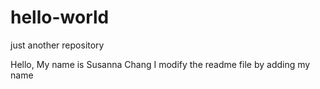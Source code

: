 # hello-world
just another repository

Hello, My name is Susanna Chang
I modify the readme file by adding my name
